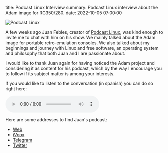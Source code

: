 title: Podcast Linux Interview
summary: Podcast Linux interview about the Adam image for RG350/280.
date: 2022-10-05 07:00:00

![Podcast Linux](/images/posts/2022-10-05_entrevista_podcast_linux/logo-plano.png)

A few weeks ago Juan Febles, creator of [Podcast Linux](https://podcastlinux.com/), was kind enough to invite me to chat with him on his show. We mainly talked about the Adam image for portable retro-emulation consoles. We also talked about my beginnings and journey with Linux and free software, an operating system and philosophy that both Juan and I are passionate about.

I would like to thank Juan again for having noticed the Adam project and considering it as content for his podcast, which by the way I encourage you to follow if its subject matter is among your interests.

If you would like to listen to the conversation (in spanish) you can do so right here:

<audio controls="">
  <source src="https://archive.org/download/podcast_linux/PL166.ogg" type="audio/ogg">
  <source src="https://archive.org/download/podcast_linux/PL166.mp3" type="audio/mpeg">
</audio>

Here are some addresses to find Juan's podcast:

* [Web](https://podcastlinux.com/)
* [iVoox](https://www.ivoox.com/podcast-podcast-linux_sq_f1297890_1.html)
* [Telegram](https://t.me/podcastlinux)
* [Twitter](https://twitter.com/podcastlinux)